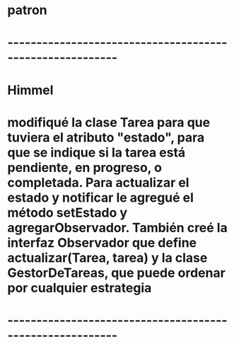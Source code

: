 # patron
# ---------------------------------------------------------
# Himmel 
# modifiqué la clase Tarea para que tuviera el atributo "estado", para que se indique si la tarea está pendiente, en progreso, o completada. Para actualizar el estado y notificar le agregué el método setEstado y agregarObservador. También creé la interfaz Observador que define actualizar(Tarea, tarea) y la clase GestorDeTareas, que puede ordenar por cualquier estrategia 
# ---------------------------------------------------------